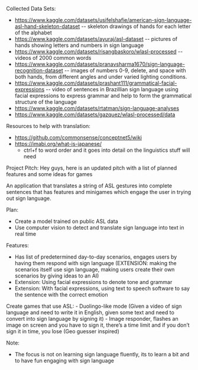 Collected Data Sets:
- https://www.kaggle.com/datasets/usifelshafie/american-sign-language-asl-hand-skeleton-dataset
-- skeleton drawings of hands for each letter of the alphabet
- https://www.kaggle.com/datasets/ayuraj/asl-dataset
-- pictures of hands showing letters and numbers in sign language 
- https://www.kaggle.com/datasets/risangbaskoro/wlasl-processed
-- videos of 2000 common words 
- https://www.kaggle.com/datasets/pranavsharma1670/sign-language-recognition-dataset
-- images of numbers 0-9, delete, and space with both hands, from different angles and under varied lighting conditions.
- https://www.kaggle.com/datasets/prashant111/grammatical-facial-expressions
-- video of sentences in Brazillian sign language using facial expressions to express grammar and help to form the grammatical structure of the language 
- https://www.kaggle.com/datasets/rtatman/sign-language-analyses
- https://www.kaggle.com/datasets/gazquez/wlasl-processed/data

Resources to help with translation:
- https://github.com/commonsense/conceptnet5/wiki
- https://imabi.org/what-is-japanese/
    - ctrl+f to word order and it goes into detail on the linguistics stuff will need

Project Pitch:
Hey guys, here is an updated pitch with a list of planned features and some ideas for games

An application that translates a string of ASL gestures into complete sentences that has features and minigames which engage the user in trying out sign language.

Plan:
- Create a model trained on public ASL data
- Use computer vision to detect and translate sign language into text in real time

Features:
- Has list of predetermined day-to-day scenarios, engages users by having them respond with sign language (EXTENSION: making the scenarios itself use sign language, making users create their own scenarios by giving ideas to an AI)
- Extension: Using facial expressions to denote tone and grammar
- Extension: With facial expressions, using text to speech software to say the sentence with the correct emotion 

Create games that use ASL:
    - Duolingo-like mode (Given a video of sign language and need to write it in English, given some text and need to convert into sign language by signing it)
    - Image responder, flashes an image on screen and you have to sign it, there’s a time limit and if you don’t sign it in time, you lose (Geo guesser inspired)

Note: 
- The focus is not on learning sign language fluently, its to learn a bit and to have fun engaging with sign language
